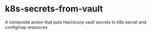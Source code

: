 # k8s-secrets-from-vault
A composite action that puts Hachicorp vault secrets to k8s secret and configmap resources
